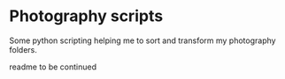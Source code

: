 # Photography scripts
Some python scripting helping me to sort and transform my photography folders.

readme to be continued